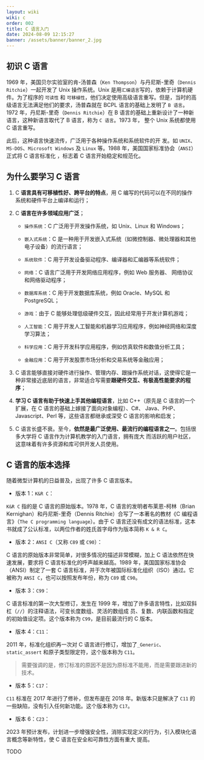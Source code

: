 ```yaml
---
layout: wiki
wiki: c
order: 002
title: C 语言入门
date: 2024-08-09 12:15:27
banner: /assets/banner/banner_2.jpg
---
```


## 初识 C 语言

1969 年，美国贝尔实验室的肯-汤普森（`Ken Thompson`）与丹尼斯-里奇（`Dennis Ritchie`）一起开发了 Unix 操作系统。Unix 是用`汇编语言`写的，依赖于计算机硬件。为了程序的 `可读性` 和 `可移植性`，他们决定使用高级语言重写。但是，当时的高级语言无法满足他们的要求，汤普森就在 BCPL 语言的基础上发明了 `B 语言`。1972 年，丹尼斯-里奇（`Dennis Ritchie`）在 B 语言的基础上重新设计了一种新语言，这种新语言取代了 B 语言，称为 `C 语言`。1973 年， 整个 Unix 系统都使用 C 语言重写。

此后，这种语言快速流传，广泛用于各种操作系统和系统软件的开 发。如 `UNIX`、`MS-DOS`、`Microsoft Windows` 及 `Linux` 等。1988 年，美国国家标准协会（`ANSI`）正式将 C 语言标准化 ，标志着 C 语言开始稳定和规范化。

## 为什么要学习 C 语言

1. C **语言具有可移植性好、跨平台的特点**，用 C 编写的代码可以在不同的操作系统和硬件平台上编译和运行；

2. C **语言在许多领域应用广泛**；

   - `操作系统`：C 广泛用于开发操作系统，如 Unix、Linux 和 Windows；

   - `嵌入式系统`：C 是一种用于开发嵌入式系统（如微控制器、微处理器和其他电子设备）的流行语言；

   - `系统软件`：C 用于开发设备驱动程序、编译器和汇编器等系统软件；

   - `网络`：C 语言广泛用于开发网络应用程序，例如 Web 服务器、 网络协议和网络驱动程序；

   - `数据库系统`：C 用于开发数据库系统，例如 Oracle、MySQL 和 PostgreSQL；

   - `游戏`：由于 C 能够处理低级硬件交互，因此经常用于开发计算机游戏；

   - `人工智能`：C 用于开发人工智能和机器学习应用程序，例如神经网络和深度学习算法；

   - `科学应用`：C 用于开发科学应用程序，例如仿真软件和数值分析工具；

   - `金融应用`：C 用于开发股票市场分析和交易系统等金融应用；

3. C 语言能够直接对硬件进行操作、管理内存、跟操作系统对话，这使得它是一种非常接近底层的语言，非常适合写需要**跟硬件交互、有极高性能要求的程序**；

4. **学习 C 语言有助于快速上手其他编程语言**，比如 C++（原先是 C 语言的一个扩展，在 C 语言的基础上嫁接了面向对象编程）、C#、 Java、PHP、Javascript、Perl 等，这些语言都继承或深受 C 语言的影响和启发；

5. C 语言长盛不衰。至今，**依然是最广泛使用、最流行的编程语言之一**。包括很多大学将 C 语言作为计算机教学的入门语言，拥有庞大 而活跃的用户社区，这意味着有许多资源和库可供开发人员使用。

## C 语言的版本选择

随着微型计算机的日益普及，出现了许多 C 语言版本。

- 版本 1：`K&R C`：

`K&R C` 指的是 C 语言的原始版本。1978 年，C 语言的发明者布莱恩-柯林（Brian Kernighan）和丹尼斯-里奇（Dennis Ritchie）合写了一本著名的教材《C 编程语言》（`The C programming language`）。由于 C 语言还没有成文的语法标准，这本书就成了公认标准，以两位作者的姓氏首字母作为版本简称 `K & R C`。

- 版本 2：`ANSI C`（又称 `C89` 或 `C90`）：

C 语言的原始版本非常简单，对很多情况的描述非常模糊，加上 C 语法依然在快速发展，要求将 C 语言标准化的呼声越来越高。1989 年，美国国家标准协会（ANSI）制定了一套 C 语言标准，并于次年被国际标准化组织（ISO）通过。它被称为 `ANSI C`，也可以按照发布年份，称为 `C89` 或 `C90`。

* 版本 3：`C99`：

C 语言标准的第一次大型修订，发生在 1999 年，增加了许多语言特性，比如双斜杠（`//`）的注释语法，可变长度数组、灵活的数组成 员、复数、内联函数和指定的初始值设定项。这个版本称为 `C99`，是目前最流行的 C 版本。

* 版本 4：`C11`：

2011 年，标准化组织再一次对 C 语言进行修订，增加了`_Generic`、 `static_assert` 和原子类型限定符，这个版本称为 `C11`。

> 需要强调的是，修订标准的原因不是因为原标准不能用，而是需要跟进新的技术。

* 版本 5：`C17`：

`C11` 标准在 2017 年进行了修补，但发布是在 2018 年。新版本只是解决了 `C11` 的一些缺陷，没有引入任何新功能。这个版本称为 `C17`。 

* 版本 6：`C23`：

2023 年预计发布，计划进一步增强安全性，消除实现定义的行为，引入模块化语言概念等新特性，使 C 语言在安全和可靠性方面有重大 提高。

TODO
